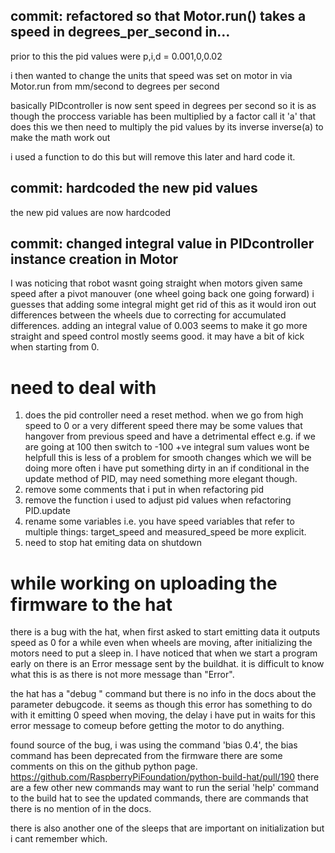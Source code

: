 ## commit: refactored so that Motor.run() takes a speed in degrees_per_second in…

prior to this the pid values were
p,i,d = 0.001,0,0.02

i then wanted to change the units that speed was set on motor in via Motor.run from mm/second
to degrees per second

basically PIDcontroller is now sent speed in degrees per second so it is as though the proccess variable has been multiplied by a factor call it 'a' that does this we then need to multiply the pid values by its inverse
inverse(a) to make the math work out

i used a function to do this but will remove this later and hard code it.

## commit: hardcoded the new pid values

the new pid values are now hardcoded

## commit: changed integral value in PIDcontroller instance creation in Motor

I was noticing that robot wasnt going straight when motors given same speed after a pivot manouver (one wheel going back one going forward) i guesses that adding some integral might get rid of this as it would iron out differences between the wheels due to correcting for accumulated differences. adding an integral value of 0.003 seems to make it go more straight and speed control mostly seems good. it may have a bit of kick when starting from 0.

# need to deal with

1. does the pid controller need a reset method. when we go from high speed to 0 or a very different speed there may be some values that hangover from previous speed and have a detrimental effect
   e.g. if we are going at 100 then switch to -100 +ve integral sum values wont be helpfull
   this is less of a problem for smooth changes which we will be doing more often
   i have put something dirty in an if conditional in the update method of PID, may need something more elegant though.
2. remove some comments that i put in when refactoring pid
3. remove the function i used to adjust pid values when refactoring PID.update
4. rename some variables i.e. you have speed variables that refer to multiple things: target_speed and measured_speed be more explicit.
5. need to stop hat emiting data on shutdown

# while working on uploading the firmware to the hat

there is a bug with the hat, when first asked to start emitting data it outputs speed as 0 for a while even when wheels are moving, after initializing the motors need to put a sleep in. I have noticed that when we start a program early on there is an Error message sent by the buildhat. it is difficult to know what this is as there is not more message than "Error". 

the hat has a "debug <debugcode>" command but there is no info in the docs about the parameter debugcode. it seems as though this error has something to do with it emitting 0 speed when moving, the delay i have put in waits for this error message to comeup before getting the motor to do anything. 

found source of the bug, i was using the command 'bias 0.4', the bias command has been deprecated from the firmware there are some comments on this on the github python page.  
https://github.com/RaspberryPiFoundation/python-build-hat/pull/190
there are a few other new commands may want to run the serial 'help' command to the build hat to see the updated commands, there are commands that there is no mention of in the docs.

there is also another one of the sleeps that are important on initialization but i cant remember which.

